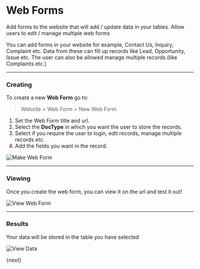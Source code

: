 # Web Forms

<p class="lead">Add forms to the website that will add / update data in your tables. Allow users to edit / manage multiple web forms</p>

You can add forms in your website for example, Contact Us, Inquiry, Complaint etc. Data from these can fill up records like Lead, Opportunity, Issue etc. The user can also be allowed manage multiple records (like Complaints etc.)

---

### Creating

To create a new **Web Form** go to:

> Website > Web Form > New Web Form

1. Set the Web Form title and url.
1. Select the **DocType** in which you want the user to store the records.
1. Select if you require the user to login, edit records, manage multiple records etc.
1. Add the fields you want in the record.

![Make Web Form](/assets/manual_erpnext_com/old_images/erpnext/website/make-web-form.gif)

---

### Viewing

Once you create the web form, you can view it on the url and test it out!

![View Web Form](/assets/manual_erpnext_com/old_images/erpnext/website/view-web-form.gif)

---

### Results

Your data will be stored in the table you have selected

![View Data](/assets/manual_erpnext_com/old_images/erpnext/website/web-form-event.png)

{next}
